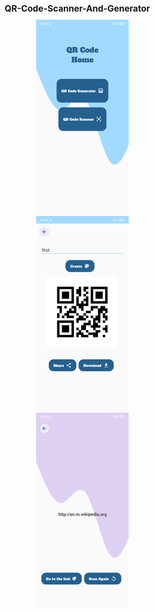# QR-Code-Scanner-And-Generator

<p align="center">
  <img src="./imgs/img1.jpg" width="300" alt="accessibility text">
 <img src="./imgs/img2.jpg" width="300" alt="accessibility text">
 <img src="./imgs/img3.jpg" width="300" alt="accessibility text">
</p>
